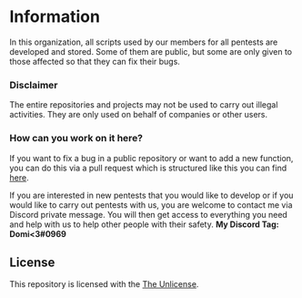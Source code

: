 # Information
In this organization, all scripts used by our members for all pentests are developed and stored. Some of them are public, but some are only given to those affected so that they can fix their bugs.

### Disclaimer
The entire repositories and projects may not be used to carry out illegal activities. They are only used on behalf of companies or other users.

### How can you work on it here?
If you want to fix a bug in a public repository or want to add a new function, you can do this via a pull request which is structured like this you can find [here](https://github.com/Privat-Pentests/information/blob/master/new_feature_request.md).

If you are interested in new pentests that you would like to develop or if you would like to carry out pentests with us, you are welcome to contact me via Discord private message. You will then get access to everything you need and help with us to help other people with their safety. **My Discord Tag: Domi<3#0969**

## License
This repository is licensed with the [The Unlicense](https://github.com/Privat-Pentests/information/blob/master/LICENSE).
